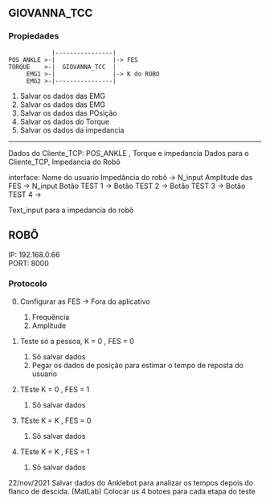 ## GIOVANNA_TCC

### Propiedades



                |----------------|
    POS_ANKLE >-|                |-> FES
    TORQUE    >-|  GIOVANNA_TCC  |
         EMG1 >-|                |-> K do ROBO
         EMG2 >-|----------------|


1. Salvar os dados das EMG
1. Salvar os dados das EMG
1. Salvar os dados das POsição
2. Salvar os dados do Torque
3. Salvar os dados da impedancia


----
Dados do Cliente_TCP: POS_ANKLE , Torque e impedancia
Dados para o Cliente_TCP, Impedancia do Robô

interface:
Nome do usuario
Impedância do robô -> N_input 
Amplitude das FES  -> N_input
Botão TEST 1 -> 
Botão TEST 2 -> 
Botão TEST 3 -> 
Botão TEST 4 -> 

Text_input para a impedancia do robô

## ROBÔ
IP: 192.168.0.66 </br>
PORT: 8000

### Protocolo
0. Configurar as FES  -> Fora do aplicativo 
   1. Frequência
   2. Amplitude

1. Teste só a pessoa, K = 0 , FES = 0
   1. Sõ salvar dados
   2. Pegar os dados de posição para estimar o tempo de reposta do usuario

2. TEste K = 0 , FES = 1
   1. Sõ salvar dados

3. TEste K = K , FES = 0
   1. Sõ salvar dados
   
4. TEste K = K , FES = 1
   1. Sõ salvar dados
   
   
22/nov/2021
   Salvar dados do Anklebot para analizar os tempos depois do flanco de descida. (MatLab)
   Colocar us 4 botoes para cada etapa do teste
   







